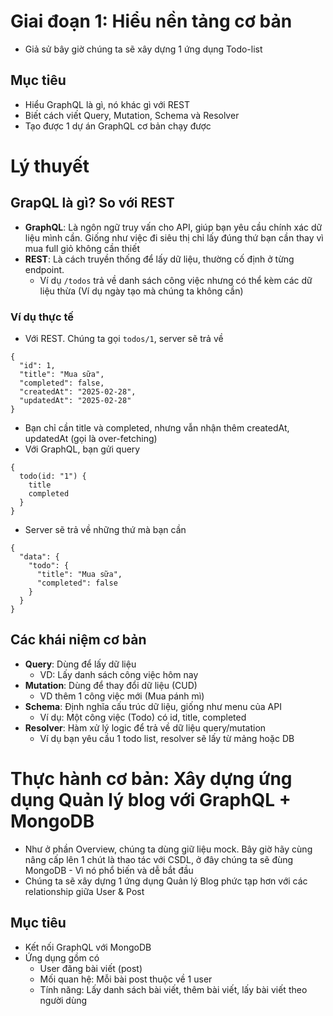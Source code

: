 # Giai đoạn 1: Hiểu nền tảng cơ bản
- Giả sử bây giờ chúng ta sẽ xây dựng 1 ứng dụng Todo-list

## Mục tiêu
- Hiểu GraphQL là gì, nó khác gì với REST
- Biết cách viết Query, Mutation, Schema và Resolver
- Tạo được 1 dự án GraphQL cơ bản chạy được

# Lý thuyết
## GrapQL là gì? So với REST
- **GraphQL**: Là ngôn ngữ truy vấn cho API, giúp bạn yêu cầu chính xác dữ liệu mình cần. Giống như việc đi siêu thị chỉ lấy đúng thứ bạn cần thay vì mua full giỏ không cần thiết
- **REST**: Là cách truyền thống để lấy dữ liệu, thường cố định ở từng endpoint.
  - Ví dụ `/todos` trả về danh sách công việc nhưng có thể kèm các dữ liệu thừa (Ví dụ ngày tạo mà chúng ta không cần)
### Ví dụ thực tế
- Với REST. Chúng ta gọi `todos/1`, server sẽ trả về
```
{
  "id": 1,
  "title": "Mua sữa",
  "completed": false,
  "createdAt": "2025-02-28",
  "updatedAt": "2025-02-28"
}
```
- Bạn chỉ cần title và completed, nhưng vẫn nhận thêm createdAt, updatedAt (gọi là over-fetching)
- Với GraphQL, bạn gửi query
```
{
  todo(id: "1") {
    title
    completed
  }
}
```
- Server sẽ trả về những thứ mà bạn cần
```
{
  "data": {
    "todo": {
      "title": "Mua sữa",
      "completed": false
    }
  }
}
```
## Các khái niệm cơ bản
- **Query**: Dùng để lấy dữ liệu
  - VD: Lấy danh sách công việc hôm nay
- **Mutation**: Dùng để thay đổi dữ liệu (CUD)
  - VD thêm 1 công việc mới (Mua pánh mì)
- **Schema**: Định nghĩa cấu trúc dữ liệu, giống như menu của API
  - Ví dụ: Một công việc (Todo) có id, title, completed
- **Resolver**: Hàm xử lý logic để trả về dữ liệu query/mutation
  - Ví dụ bạn yêu cầu 1 todo list, resolver sẽ lấy từ mảng hoặc DB

# Thực hành cơ bản: Xây dựng ứng dụng Quản lý blog với GraphQL + MongoDB
- Như ở phần Overview, chúng ta dùng giữ liệu mock. Bây giờ hãy cùng nâng cấp lên 1 chút là thao tác với CSDL, ở đây chúng ta sẽ đùng MongoDB - Vì nó phổ biến và dễ bắt đầu
- Chúng ta sẽ xây dựng 1 ứng dụng Quản lý Blog phức tạp hơn với các relationship giữa User & Post

## Mục tiêu
- Kết nối GraphQL với MongoDB
- Ứng dụng gồm có
  - User đăng bài viết (post)
  - Mối quan hệ: Mỗi bài post thuộc về 1 user
  - Tính năng: Lấy danh sách bài viết, thêm bài viết, lấy bài viết theo người dùng

